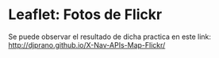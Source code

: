 # Leaflet: Fotos de Flickr

Se puede observar el resultado de dicha practica en este link:
http://djprano.github.io/X-Nav-APIs-Map-Flickr/

